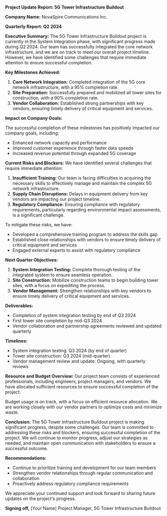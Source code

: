 **Project Update Report: 5G Tower Infrastructure Buildout**

**Company Name:** NovaSpire Communications Inc.

**Quarterly Report: Q2 2024**

**Executive Summary:**
The 5G Tower Infrastructure Buildout project is currently in the System Integration phase, with significant progress made during Q2 2024. Our team has successfully integrated the core network infrastructure, and we are on track to meet our overall project timeline. However, we have identified some challenges that require immediate attention to ensure successful completion.

**Key Milestones Achieved:**

1. **Core Network Integration:** Completed integration of the 5G core network infrastructure, with a 95% completion rate.
2. **Site Preparation:** Successfully prepared and mobilized all tower sites for construction, with a 90% completion rate.
3. **Vendor Collaboration:** Established strong partnerships with key vendors, ensuring timely delivery of critical equipment and services.

**Impact on Company Goals:**

The successful completion of these milestones has positively impacted our company goals, including:

* Enhanced network capacity and performance
* Improved customer experience through faster data speeds
* Increased revenue potential through expanded 5G coverage

**Current Risks and Blockers:**
We have identified several challenges that require immediate attention:

1. **Insufficient Training:** Our team is facing difficulties in acquiring the necessary skills to effectively manage and maintain the complex 5G network infrastructure.
2. **Supply Chain Disruptions:** Delays in equipment delivery from key vendors are impacting our project timeline.
3. **Regulatory Compliance:** Ensuring compliance with regulatory requirements, particularly regarding environmental impact assessments, is a significant challenge.

To mitigate these risks, we have:

* Developed a comprehensive training program to address the skills gap
* Established close relationships with vendors to ensure timely delivery of critical equipment and services
* Engaged external experts to assist with regulatory compliance

**Next Quarter Objectives:**

1. **System Integration Testing:** Complete thorough testing of the integrated system to ensure seamless operation.
2. **Site Construction:** Mobilize construction teams to begin building tower sites, with a focus on expediting the process.
3. **Vendor Management:** Strengthen relationships with key vendors to ensure timely delivery of critical equipment and services.

**Deliverables:**

* Completion of system integration testing by end of Q3 2024
* First tower site completion by mid-Q3 2024
* Vendor collaboration and partnership agreements reviewed and updated quarterly

**Timelines:**

* System integration testing: Q3 2024 (by end of quarter)
* Tower site construction: Q3 2024 (mid-quarter)
* Vendor management review and update: Ongoing, with quarterly reviews

**Resource and Budget Overview:**
Our project team consists of experienced professionals, including engineers, project managers, and vendors. We have allocated sufficient resources to ensure successful completion of the project.

Budget usage is on track, with a focus on efficient resource allocation. We are working closely with our vendor partners to optimize costs and minimize waste.

**Conclusion:**
The 5G Tower Infrastructure Buildout project is making significant progress, despite some challenges. Our team is committed to addressing these risks and blockers, ensuring successful completion of the project. We will continue to monitor progress, adjust our strategies as needed, and maintain open communication with stakeholders to ensure a successful outcome.

**Recommendations:**

* Continue to prioritize training and development for our team members
* Strengthen vendor relationships through regular communication and collaboration
* Proactively address regulatory compliance requirements

We appreciate your continued support and look forward to sharing future updates on the project's progress.

**Signing off,**
[Your Name]
Project Manager, 5G Tower Infrastructure Buildout